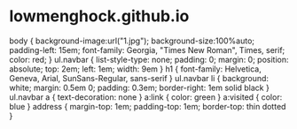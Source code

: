 # lowmenghock.github.io
body {
background-image:url("1.jpg");
background-size:100%auto; 
padding-left: 15em;
font-family: Georgia, "Times New Roman",
Times, serif;
color: red;
}
ul.navbar {
list-style-type: none;
padding: 0;
margin: 0;
position: absolute;
top: 2em;
left: 1em;
width: 9em }
h1 {
font-family: Helvetica, Geneva, Arial,
SunSans-Regular, sans-serif }
ul.navbar li {
background: white;
margin: 0.5em 0;
padding: 0.3em;
border-right: 1em solid black }
ul.navbar a {
text-decoration: none }
a:link {
color: green }
a:visited {
color: blue }
address {
margin-top: 1em;
padding-top: 1em;
border-top: thin dotted }
